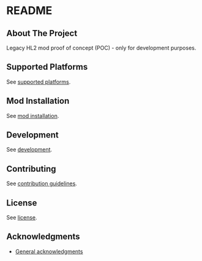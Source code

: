 # README

## About The Project

Legacy HL2 mod proof of concept (POC) - only for development purposes.

## Supported Platforms

See [supported platforms](https://github.com/HL2-Mods-Legacy-Project/poc-hl2-legacy-docs/blob/master/docs/mod-repositories/mod-installation.md#supported-platforms).

## Mod Installation

See [mod installation](https://github.com/HL2-Mods-Legacy-Project/poc-hl2-legacy-docs/blob/master/docs/mod-repositories/mod-installation.md).

## Development

See [development](https://github.com/HL2-Mods-Legacy-Project/poc-hl2-legacy-docs/blob/master/docs/mod-repositories/development.md).

## Contributing

See [contribution guidelines](CONTRIBUTING.md).

## License

See [license](LICENSE).

## Acknowledgments

- [General acknowledgments](https://github.com/HL2-Mods-Legacy-Project/poc-hl2-legacy-docs/blob/master/docs/mod-repositories/acknowledgments.md)
